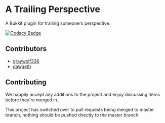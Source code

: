 # A Trailing Perspective
A Bukkit plugin for trailing someone's perspective.

[![Codacy Badge](https://api.codacy.com/project/badge/Grade/604d2348b8d34ca79ffe68ef0a2d156e)](https://www.codacy.com/app/graywolf336/TrailingPerspective?utm_source=github.com&amp;utm_medium=referral&amp;utm_content=graywolf336/TrailingPerspective&amp;utm_campaign=Badge_Grade)

## Contributors
* [graywolf336](https://github.com/graywolf336)
* [dawgeth](https://github.com/dawgeth)

## Contributing
We happily accept any additions to the project and enjoy discussing items before they're merged in.

This project has switched over to pull requests being merged to master branch, nothing should be pushed directly to the master branch.
